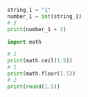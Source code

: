 ```python
string_1 = "1"
number_1 = int(string_1)
# 3
print(number_1 + 2)
```

```python
import math

# 2
print(math.ceil(1.5))
# 1
print(math.floor(1.5))
# 2
print(round(1.5))
```
